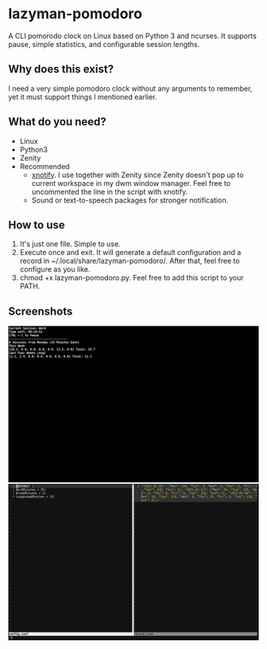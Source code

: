 # lazyman-pomodoro
A CLI pomorodo clock on Linux based on Python 3 and ncurses. It supports pause, simple statistics, and configurable session lengths.

## Why does this exist?
I need a very simple pomodoro clock without any arguments to remember, yet it must support things I mentioned earlier.

## What do you need?
- Linux
- Python3
- Zenity
- Recommended
	- [xnotify](https://github.com/phillbush/xnotify). I use together with Zenity since Zenity doesn't pop up to current workspace in my dwm window manager. Feel free to uncommented the line in the script with xnotify.
	- Sound or text-to-speech packages for stronger notification.

## How to use
1. It's just one file. Simple to use.
2. Execute once and exit. It will generate a default configuration and a record in ~/.local/share/lazyman-pomodoro/. After that, feel free to configure as you like.
3. chmod +x lazyman-pomodoro.py. Feel free to add this script to your PATH.

## Screenshots
![Working Session](./Screenshots/Working_Session.png)
![Config and Record](./Screenshots/Config_and_Record.png)

